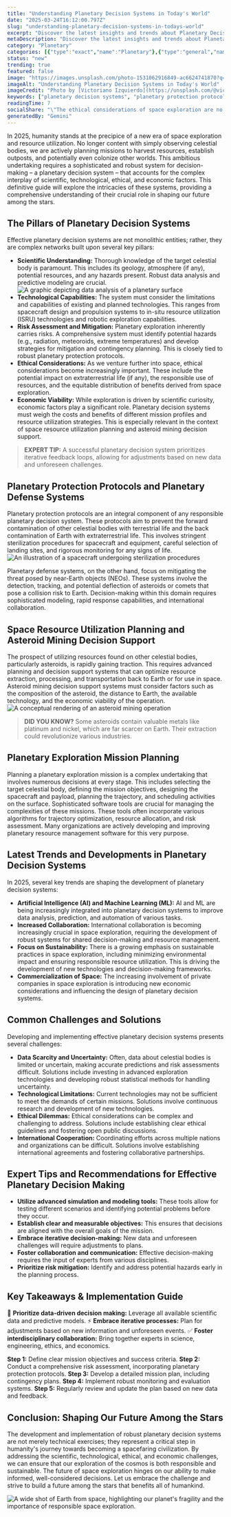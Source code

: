 ```yaml
---
title: "Understanding Planetary Decision Systems in Today's World"
date: "2025-03-24T16:12:00.797Z"
slug: "understanding-planetary-decision-systems-in-todays-world"
excerpt: "Discover the latest insights and trends about Planetary Decision Systems. This comprehensive guide covers everything you need to know about Planetary Decision Systems in 2025."
metaDescription: "Discover the latest insights and trends about Planetary Decision Systems. This comprehensive guide covers everything you need to know about Planetary Decis..."
category: "Planetary"
categories: [{"type":"exact","name":"Planetary"},{"type":"general","name":"Systems Engineering"},{"type":"medium","name":"Decision Support"},{"type":"specific","name":"AI Modeling"},{"type":"niche","name":"Bayesian Networks"}]
status: "new"
trending: true
featured: false
image: "https://images.unsplash.com/photo-1531062916849-ac6624741870?q=85&w=1200&fit=max&fm=webp&auto=compress"
imageAlt: "Understanding Planetary Decision Systems in Today's World"
imageCredit: "Photo by [Victoriano Izquierdo](https://unsplash.com/@victoriano) on Unsplash"
keywords: ["planetary decision systems", "planetary protection protocols", "planetary defense systems", "space resource utilization planning", "asteroid mining decision support", "planetary exploration mission planning", "planetary resource management software", "best planetary decision making tools", "how to plan planetary missions", "planetary exploration risk assessment"]
readingTime: 7
socialShare: "\"The ethical considerations of space exploration are no longer futuristic hypotheticals; they are present-day challenges requiring immediate attention in our planetary decision systems.\""
generatedBy: "Gemini"
---
```




In 2025, humanity stands at the precipice of a new era of space exploration and resource utilization.  No longer content with simply observing celestial bodies, we are actively planning missions to harvest resources, establish outposts, and potentially even colonize other worlds.  This ambitious undertaking requires a sophisticated and robust system for decision-making – a planetary decision system – that accounts for the complex interplay of scientific, technological, ethical, and economic factors. This definitive guide will explore the intricacies of these systems, providing a comprehensive understanding of their crucial role in shaping our future among the stars.

## The Pillars of Planetary Decision Systems

Effective planetary decision systems are not monolithic entities; rather, they are complex networks built upon several key pillars:

* **Scientific Understanding:**  Thorough knowledge of the target celestial body is paramount. This includes its geology, atmosphere (if any), potential resources, and any hazards present.  Robust data analysis and predictive modeling are crucial.  ![A graphic depicting data analysis of a planetary surface](https://images.unsplash.com/photo-1529079018732-bdb88456f8c2?q=85&w=1200&fit=max&fm=webp&auto=compress)
* **Technological Capabilities:**  The system must consider the limitations and capabilities of existing and planned technologies.  This ranges from spacecraft design and propulsion systems to in-situ resource utilization (ISRU) technologies and robotic exploration capabilities.
* **Risk Assessment and Mitigation:** Planetary exploration inherently carries risks.  A comprehensive system must identify potential hazards (e.g., radiation, meteoroids, extreme temperatures) and develop strategies for mitigation and contingency planning. This is closely tied to robust planetary protection protocols.
* **Ethical Considerations:**  As we venture further into space, ethical considerations become increasingly important.  These include the potential impact on extraterrestrial life (if any), the responsible use of resources, and the equitable distribution of benefits derived from space exploration.
* **Economic Viability:**  While exploration is driven by scientific curiosity, economic factors play a significant role.  Planetary decision systems must weigh the costs and benefits of different mission profiles and resource utilization strategies.  This is especially relevant in the context of space resource utilization planning and asteroid mining decision support.

> **EXPERT TIP:**  A successful planetary decision system prioritizes iterative feedback loops, allowing for adjustments based on new data and unforeseen challenges.

## Planetary Protection Protocols and Planetary Defense Systems

Planetary protection protocols are an integral component of any responsible planetary decision system.  These protocols aim to prevent the forward contamination of other celestial bodies with terrestrial life and the back contamination of Earth with extraterrestrial life.  This involves stringent sterilization procedures for spacecraft and equipment, careful selection of landing sites, and rigorous monitoring for any signs of life.  ![An illustration of a spacecraft undergoing sterilization procedures](https://images.unsplash.com/photo-1429743305873-d4065c15f93e?q=85&w=1200&fit=max&fm=webp&auto=compress)

Planetary defense systems, on the other hand, focus on mitigating the threat posed by near-Earth objects (NEOs).  These systems involve the detection, tracking, and potential deflection of asteroids or comets that pose a collision risk to Earth.  Decision-making within this domain requires sophisticated modeling, rapid response capabilities, and international collaboration.

## Space Resource Utilization Planning and Asteroid Mining Decision Support

The prospect of utilizing resources found on other celestial bodies, particularly asteroids, is rapidly gaining traction.  This requires advanced planning and decision support systems that can optimize resource extraction, processing, and transportation back to Earth or for use in space.  Asteroid mining decision support systems must consider factors such as the composition of the asteroid, the distance to Earth, the available technology, and the economic viability of the operation. ![A conceptual rendering of an asteroid mining operation](https://images.unsplash.com/photo-1440703281807-16ead562a596?q=85&w=1200&fit=max&fm=webp&auto=compress)

> **DID YOU KNOW?**  Some asteroids contain valuable metals like platinum and nickel, which are far scarcer on Earth.  Their extraction could revolutionize various industries.

## Planetary Exploration Mission Planning

Planning a planetary exploration mission is a complex undertaking that involves numerous decisions at every stage.  This includes selecting the target celestial body, defining the mission objectives, designing the spacecraft and payload, planning the trajectory, and scheduling activities on the surface.  Sophisticated software tools are crucial for managing the complexities of these missions.  These tools often incorporate various algorithms for trajectory optimization, resource allocation, and risk assessment.  Many organizations are actively developing and improving planetary resource management software for this very purpose.

## Latest Trends and Developments in Planetary Decision Systems

In 2025, several key trends are shaping the development of planetary decision systems:

* **Artificial Intelligence (AI) and Machine Learning (ML):** AI and ML are being increasingly integrated into planetary decision systems to improve data analysis, prediction, and automation of various tasks.
* **Increased Collaboration:**  International collaboration is becoming increasingly crucial in space exploration, requiring the development of robust systems for shared decision-making and resource management.
* **Focus on Sustainability:**  There is a growing emphasis on sustainable practices in space exploration, including minimizing environmental impact and ensuring responsible resource utilization.  This is driving the development of new technologies and decision-making frameworks.
* **Commercialization of Space:** The increasing involvement of private companies in space exploration is introducing new economic considerations and influencing the design of planetary decision systems.

## Common Challenges and Solutions

Developing and implementing effective planetary decision systems presents several challenges:

* **Data Scarcity and Uncertainty:**  Often, data about celestial bodies is limited or uncertain, making accurate predictions and risk assessments difficult.  Solutions include investing in advanced exploration technologies and developing robust statistical methods for handling uncertainty.
* **Technological Limitations:**  Current technologies may not be sufficient to meet the demands of certain missions.  Solutions involve continuous research and development of new technologies.
* **Ethical Dilemmas:**  Ethical considerations can be complex and challenging to address.  Solutions include establishing clear ethical guidelines and fostering open public discussions.
* **International Cooperation:**  Coordinating efforts across multiple nations and organizations can be difficult.  Solutions involve establishing international agreements and fostering collaborative partnerships.

## Expert Tips and Recommendations for Effective Planetary Decision Making

* **Utilize advanced simulation and modeling tools:**  These tools allow for testing different scenarios and identifying potential problems before they occur.
* **Establish clear and measurable objectives:**  This ensures that decisions are aligned with the overall goals of the mission.
* **Embrace iterative decision-making:**  New data and unforeseen challenges will require adjustments to plans.
* **Foster collaboration and communication:**  Effective decision-making requires the input of experts from various disciplines.
* **Prioritize risk mitigation:**  Identify and address potential hazards early in the planning process.

## Key Takeaways & Implementation Guide

🔑 **Prioritize data-driven decision making:** Leverage all available scientific data and predictive models.
⚡ **Embrace iterative processes:**  Plan for adjustments based on new information and unforeseen events.
✅ **Foster interdisciplinary collaboration:**  Bring together experts in science, engineering, ethics, and economics.

**Step 1:** Define clear mission objectives and success criteria.
**Step 2:** Conduct a comprehensive risk assessment, incorporating planetary protection protocols.
**Step 3:** Develop a detailed mission plan, including contingency plans.
**Step 4:** Implement robust monitoring and evaluation systems.
**Step 5:** Regularly review and update the plan based on new data and feedback.

## Conclusion: Shaping Our Future Among the Stars

The development and implementation of robust planetary decision systems are not merely technical exercises; they represent a critical step in humanity's journey towards becoming a spacefaring civilization.  By addressing the scientific, technological, ethical, and economic challenges, we can ensure that our exploration of the cosmos is both responsible and sustainable.  The future of space exploration hinges on our ability to make informed, well-considered decisions.  Let us embrace the challenge and strive to build a future among the stars that benefits all of humankind.

![A wide shot of Earth from space, highlighting our planet's fragility and the importance of responsible space exploration.](https://images.unsplash.com/photo-1518305761888-5f7f8fcce0ca?q=85&w=1200&fit=max&fm=webp&auto=compress)
